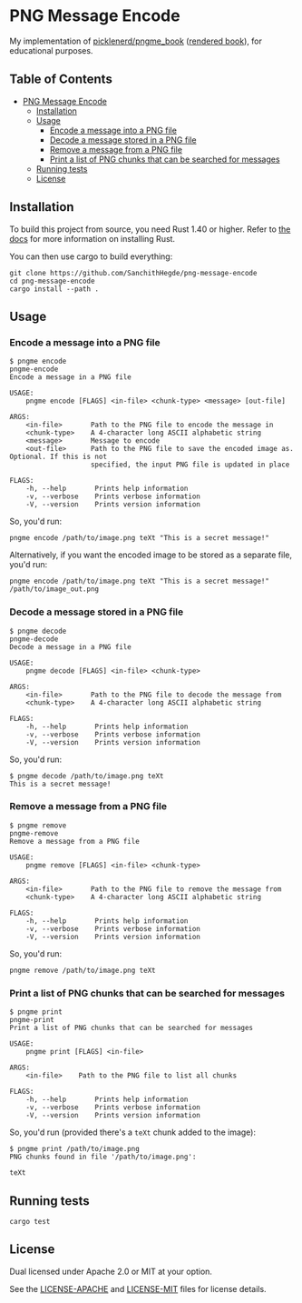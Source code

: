 # PNG Message Encode

My implementation of
[picklenerd/pngme_book](https://github.com/picklenerd/pngme_book)
([rendered book](https://picklenerd.github.io/pngme_book/introduction.html)),
for educational purposes.

## Table of Contents <!-- omit in toc -->

- [PNG Message Encode](#png-message-encode)
  - [Installation](#installation)
  - [Usage](#usage)
    - [Encode a message into a PNG file](#encode-a-message-into-a-png-file)
    - [Decode a message stored in a PNG file](#decode-a-message-stored-in-a-png-file)
    - [Remove a message from a PNG file](#remove-a-message-from-a-png-file)
    - [Print a list of PNG chunks that can be searched for messages](#print-a-list-of-png-chunks-that-can-be-searched-for-messages)
  - [Running tests](#running-tests)
  - [License](#license)

## Installation

To build this project from source, you need Rust 1.40 or higher. Refer to
[the docs](https://www.rust-lang.org/tools/install) for more information on
installing Rust.

You can then use cargo to build everything:

```shell
git clone https://github.com/SanchithHegde/png-message-encode
cd png-message-encode
cargo install --path .
```

## Usage

### Encode a message into a PNG file

```text
$ pngme encode
pngme-encode
Encode a message in a PNG file

USAGE:
    pngme encode [FLAGS] <in-file> <chunk-type> <message> [out-file]

ARGS:
    <in-file>       Path to the PNG file to encode the message in
    <chunk-type>    A 4-character long ASCII alphabetic string
    <message>       Message to encode
    <out-file>      Path to the PNG file to save the encoded image as. Optional. If this is not
                    specified, the input PNG file is updated in place

FLAGS:
    -h, --help       Prints help information
    -v, --verbose    Prints verbose information
    -V, --version    Prints version information
```

So, you'd run:

```text
pngme encode /path/to/image.png teXt "This is a secret message!"
```

Alternatively, if you want the encoded image to be stored as a separate file,
you'd run:

```text
pngme encode /path/to/image.png teXt "This is a secret message!" /path/to/image_out.png
```

### Decode a message stored in a PNG file

```text
$ pngme decode
pngme-decode
Decode a message in a PNG file

USAGE:
    pngme decode [FLAGS] <in-file> <chunk-type>

ARGS:
    <in-file>       Path to the PNG file to decode the message from
    <chunk-type>    A 4-character long ASCII alphabetic string

FLAGS:
    -h, --help       Prints help information
    -v, --verbose    Prints verbose information
    -V, --version    Prints version information
```

So, you'd run:

```text
$ pngme decode /path/to/image.png teXt
This is a secret message!
```

### Remove a message from a PNG file

```text
$ pngme remove
pngme-remove
Remove a message from a PNG file

USAGE:
    pngme remove [FLAGS] <in-file> <chunk-type>

ARGS:
    <in-file>       Path to the PNG file to remove the message from
    <chunk-type>    A 4-character long ASCII alphabetic string

FLAGS:
    -h, --help       Prints help information
    -v, --verbose    Prints verbose information
    -V, --version    Prints version information
```

So, you'd run:

```text
pngme remove /path/to/image.png teXt
```

### Print a list of PNG chunks that can be searched for messages

```text
$ pngme print
pngme-print
Print a list of PNG chunks that can be searched for messages

USAGE:
    pngme print [FLAGS] <in-file>

ARGS:
    <in-file>    Path to the PNG file to list all chunks

FLAGS:
    -h, --help       Prints help information
    -v, --verbose    Prints verbose information
    -V, --version    Prints version information
```

So, you'd run (provided there's a `teXt` chunk added to the image):

```text
$ pngme print /path/to/image.png
PNG chunks found in file '/path/to/image.png':

teXt
```

## Running tests

```shell
cargo test
```

## License

Dual licensed under Apache 2.0 or MIT at your option.

See the [LICENSE-APACHE](LICENSE-APACHE) and
[LICENSE-MIT](LICENSE-MIT) files for license details.
